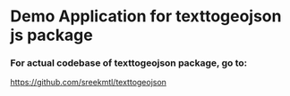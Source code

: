 # Demo Application for texttogeojson js package
### For actual codebase of texttogeojson package, go to:
https://github.com/sreekmtl/texttogeojson
